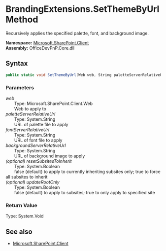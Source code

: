 # BrandingExtensions.SetThemeByUrl Method  
Recursively applies the specified palette, font, and background image.  

**Namespace:** [Microsoft.SharePoint.Client](Microsoft.SharePoint.Client.md)  
**Assembly:** OfficeDevPnP.Core.dll  
## Syntax
```C#
public static void SetThemeByUrl(Web web, String paletteServerRelativeUrl, String fontServerRelativeUrl, String backgroundServerRelativeUrl, Boolean resetSubsitesToInherit, Boolean updateRootOnly)
```
### Parameters
*web*  
&emsp;&emsp;Type: Microsoft.SharePoint.Client.Web  
&emsp;&emsp;Web to apply to  
*paletteServerRelativeUrl*  
&emsp;&emsp;Type: System.String  
&emsp;&emsp;URL of palette file to apply  
*fontServerRelativeUrl*  
&emsp;&emsp;Type: System.String  
&emsp;&emsp;URL of font file to apply  
*backgroundServerRelativeUrl*  
&emsp;&emsp;Type: System.String  
&emsp;&emsp;URL of background image to apply  
*(optional) resetSubsitesToInherit*  
&emsp;&emsp;Type: System.Boolean  
&emsp;&emsp;false (default) to apply to currently inheriting subsites only; true to force all subsites to inherit  
*(optional) updateRootOnly*  
&emsp;&emsp;Type: System.Boolean  
&emsp;&emsp;false (default) to apply to subsites; true to only apply to specified site  
### Return Value
Type: System.Void  

## See also
- [Microsoft.SharePoint.Client](Microsoft.SharePoint.Client.md)
